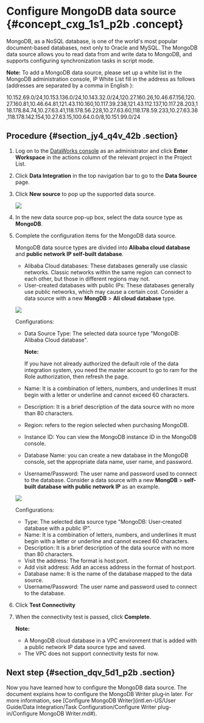 # Configure MongoDB data source {#concept_cxg_1s1_p2b .concept}

MongoDB, as a NoSQL database, is one of the world's most popular document-based databases, next only to Oracle and MySQL. The MongoDB data source allows you to read data from and write data to MongoDB, and supports configuring synchronization tasks in script mode.

**Note:** To add a MongoDB data source, please set up a white list in the MongoDB administration console, IP White List fill in the address as follows \(addresses are separated by a comma in English \):

10.152.69.0/24,10.153.136.0/24,10.143.32.0/24,120.27.160.26,10.46.67.156,120.27.160.81,10.46.64.81,121.43.110.160,10.117.39.238,121.43.112.137,10.117.28.203,118.178.84.74,10.27.63.41,118.178.56.228,10.27.63.60,118.178.59.233,10.27.63.38,118.178.142.154,10.27.63.15,100.64.0.0/8,10.151.99.0/24

## Procedure {#section_jy4_q4v_42b .section}

1.  Log on to the [DataWorks console](https://workbench.data.aliyun.com/console) as an administrator and click **Enter Workspace** in the actions column of the relevant project in the Project List.
2.  Click **Data Integration** in the top navigation bar to go to the **Data Source** page.
3.  Click **New source** to pop up the supported data source.

    ![](http://static-aliyun-doc.oss-cn-hangzhou.aliyuncs.com/assets/img/16201/15367208907534_en-US.png)

4.  In the new data source pop-up box, select the data source type as **MongoDB**.
5.  Complete the configuration items for the MongoDB data source.

    MongoDB data source types are divided into **Alibaba cloud database** and **public network IP self-built database**.

    -   Alibaba Cloud databases: These databases generally use classic networks. Classic networks within the same region can connect to each other, but those in different regions may not.
    -   User-created databases with public IPs: These databases generally use public networks, which may cause a certain cost.
    Consider a data source with a new **MongDB** \> **Ali cloud database** type.

    ![](http://static-aliyun-doc.oss-cn-hangzhou.aliyuncs.com/assets/img/16206/15367208907547_en-US.png)

    Configurations:

    -   Data Source Type: The selected data source type "MongoDB: Alibaba Cloud database".

        **Note:** 

        If you have not already authorized the default role of the data integration system, you need the master account to go to ram for the Role authorization, then refresh the page.

    -   Name: It is a combination of letters, numbers, and underlines It must begin with a letter or underline and cannot exceed 60 characters.
    -   Description: It is a brief description of the data source with no more than 80 characters.
    -   Region: refers to the region selected when purchasing MongoDB.
    -   Instance ID: You can view the MongoDB instance ID in the MongoDB console.
    -   Database Name: you can create a new database in the MongoDB console, set the appropriate data name, user name, and password.
    -   Username/Password: The user name and password used to connect to the database.
    Consider a data source with a new **MongDB** \> **self-built database with public network IP** as an example.

    ![](http://static-aliyun-doc.oss-cn-hangzhou.aliyuncs.com/assets/img/16206/15367208907548_en-US.png)

    Configurations:

    -   Type: The selected data source type "MongoDB: User‑created database with a public IP".
    -   Name: It is a combination of letters, numbers, and underlines It must begin with a letter or underline and cannot exceed 60 characters.
    -   Description: It is a brief description of the data source with no more than 80 characters.
    -   Visit the address: The format is host:port.
    -   Add visit address: Add an access address in the format of host:port.
    -   Database name: It is the name of the database mapped to the data source.
    -   Username/Password: The user name and password used to connect to the database.
6.  Click **Test Connectivity**
7.  When the connectivity test is passed, click **Complete**.

    **Note:** 

    -   A MongoDB cloud database in a VPC environment that is added with a public network IP data source type and saved.
    -   The VPC does not support connectivity tests for now.

## Next step {#section_dqv_5d1_p2b .section}

Now you have learned how to configure the MongoDB data source. The document explains how to configure the MongoDB Writer plug‑in later. For more information, see [Configure MongoDB Writer](intl.en-US/User Guide/Data Integration/Task Configuration/Configure Writer plug-in/Configure MongoDB Writer.md#).

